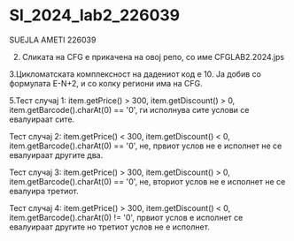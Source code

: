 # SI_2024_lab2_226039
SUEJLA AMETI 226039


2. Сликата на CFG e прикачена на овој репо, со име CFGLAB2.2024.jps


3.Цикломатската комплексност на дадениот код е 10. Ја добив со формулата E-N+2, и со колку региони има на CFG.


5.Тест случај 1: item.getPrice() > 300, item.getDiscount() > 0, item.getBarcode().charAt(0) == '0', ги исполнува сите услови се евалуираат сите.

Тест случај 2: item.getPrice() < 300, item.getDiscount() < 0, item.getBarcode().charAt(0) == '0', не, првиот услов не е исполнет не се евалуираат другите два.

Тест случај 3: item.getPrice() > 300, item.getDiscount() > 0, item.getBarcode().charAt(0) == '0', не, вториот услов не е исполнет не се евалуира третиот.

Тест случај 4: item.getPrice() > 300, item.getDiscount() < 0, item.getBarcode().charAt(0) != '0', првиот услов е исполнет се евалуираат другите но третиот услов не е исполнет.
